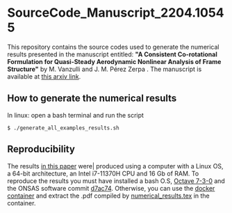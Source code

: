 # SourceCode_Manuscript_2204.10545
This repository contains the source codes used to generate the numerical results presented in the manuscript entitled: **"A Consistent Co-rotational Formulation for Quasi-Steady Aerodynamic Nonlinear Analysis of Frame Structure"** by M. Vanzulli and J. M. Pérez Zerpa . The manuscript is available at [this arxiv link](https://arxiv.org/abs/2204.10545).


## How to generate the numerical results


In linux: open a bash terminal and run the script

```
$ ./generate_all_examples_results.sh 
```


## Reproducibility 
The results [in this paper](https://arxiv.org/abs/2204.10545) were| produced using a computer with a Linux OS, a 64-bit architecture, an Intel i7-11370H CPU and 16 Gb of RAM. To reproduce the results you must have installed a bash O.S, [Octave 7-3-0](https://github.com/gnu-octave/octave/releases/tag/release-7-3-0) and the ONSAS software commit [d7ac74](https://github.com/ONSAS/ONSAS.m/tree/d7ac74f9d3a13b3b20338ea157cba915b421332d). Otherwise, you can use the [docker container](https://github.com/mvanzulli/SourceCode_Manuscript_2204.10545/blob/main/Dockerfile) and extract the .pdf compiled by [numerical_results.tex](https://github.com/mvanzulli/SourceCode_Manuscript_2204.10545/blob/main/numerical_results/numerical_results.tex) in the container. 

